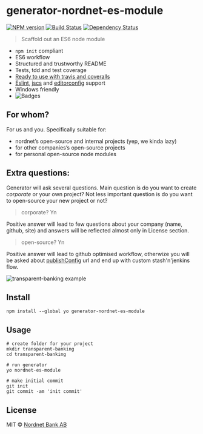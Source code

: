 # generator-nordnet-es-module

[![NPM version][npm-image]][npm-url]
[![Build Status][travis-image]][travis-url]
[![Dependency Status][depstat-image]][depstat-url]

> Scaffold out an ES6 node module

* `npm init` compliant
* ES6 workflow
* Structured and trustworthy README
* Tests, tdd and test coverage
* [Ready to use with travis and coveralls](#next-steps)
* [Eslint][eslint-config], [jscs][jscs-config] and [editorconfig][editorconfig] support
* Windows friendly
* ![Badges][badges]

[eslint-config]: https://github.com/nordnet/eslint-config-nordnet
[jscs-config]: https://github.com/nordnet/jscs-config-nordnet
[editorconfig]: http://editorconfig.org/

## For whom?

For us and you. Specifically suitable for:

* nordnet’s open-source and internal projects (yep, we kinda lazy)
* for other companies’s open-source projects
* for personal open-source node modules

## Extra questions:

Generator will ask several questions. Main question is do you want to create _corporate_ or your own project? Not less important question is do you want to open-source your new project or not?

> corporate? Yn

Positive answer will lead to few questions about your company (name, github, site) and answers will be reflected almost only in License section.

> open-source? Yn

Positive answer will lead to github optimised workflow, otherwize you
will be asked about [publishConfig][sinopia] url and end up with custom stash'n'jenkins flow.

![transparent-banking example](https://i.imgur.com/gdvjTPj.png)

[tdd]: https://iamstarkov.com/start-with-testing/
[badges]: https://img.shields.io/badge/with-badges-brightgreen.svg?style=flat-square
[sinopia]: https://docs.npmjs.com/misc/registry#i-don-t-want-my-package-published-in-the-official-registry-it-s-private "I don't want my package published in the official registry. It's private."

## Install

    npm install --global yo generator-nordnet-es-module

## Usage

    # create folder for your project
    mkdir transparent-banking
    cd transparent-banking

    # run generator
    yo nordnet-es-module

    # make initial commit
    git init
    git commit -am 'init commit'

## License

MIT © [Nordnet Bank AB](https://www.nordnet.se/)

[npm-url]: https://npmjs.org/package/generator-nordnet-es-module
[npm-image]: https://img.shields.io/npm/v/generator-nordnet-es-module.svg?style=flat-square

[travis-url]: https://travis-ci.org/nordnet/generator-nordnet-es-module
[travis-image]: https://img.shields.io/travis/nordnet/generator-nordnet-es-module.svg?style=flat-square

[depstat-url]: https://david-dm.org/nordnet/generator-nordnet-es-module
[depstat-image]: https://david-dm.org/nordnet/generator-nordnet-es-module.svg?style=flat-square
